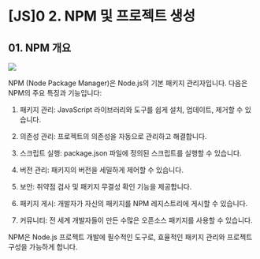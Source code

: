# [JS]0 2. NPM 및 프로젝트 생성
## 01. NPM 개요

![](https://i.imgur.com/6VPTJvV.png)

NPM (Node Package Manager)은 Node.js의 기본 패키지 관리자입니다. 다음은 NPM의 주요 특징과 기능입니다:

1. 패키지 관리: JavaScript 라이브러리와 도구를 쉽게 설치, 업데이트, 제거할 수 있습니다.

2. 의존성 관리: 프로젝트의 의존성을 자동으로 관리하고 해결합니다.

3. 스크립트 실행: package.json 파일에 정의된 스크립트를 실행할 수 있습니다.

4. 버전 관리: 패키지의 버전을 세밀하게 제어할 수 있습니다.

5. 보안: 취약점 검사 및 패키지 무결성 확인 기능을 제공합니다.

6. 패키지 게시: 개발자가 자신의 패키지를 NPM 레지스트리에 게시할 수 있습니다.

7. 커뮤니티: 전 세계 개발자들이 만든 수많은 오픈소스 패키지를 사용할 수 있습니다.

NPM은 Node.js 프로젝트 개발에 필수적인 도구로, 효율적인 패키지 관리와 프로젝트 구성을 가능하게 합니다.